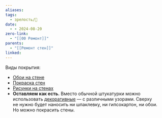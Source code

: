 ```yaml
---
aliases: 
tags:
  - зрелость/🌱
date:
  - - 2024-08-20
zero-link:
  - "[[00 Ремонт]]"
parents:
  - "[[Ремонт стен]]"
linked:
---
```

Виды покрытия:
- [Обои на стене](Обои%20на%20стене.md)
- [Покраска стен](Покраска%20стен.md)
- [Рисунки на стенах](Рисунки%20на%20стенах.md)
- **Оставляем как есть.** Вместо обычной штукатурки можно использовать [декоративные](Pasted%20image%2020240820090300.png) — с различными узорами. Сверху не нужно будет наносить ни шпаклевку, ни гипсокартон, ни обои. Но можно покрасить стены.